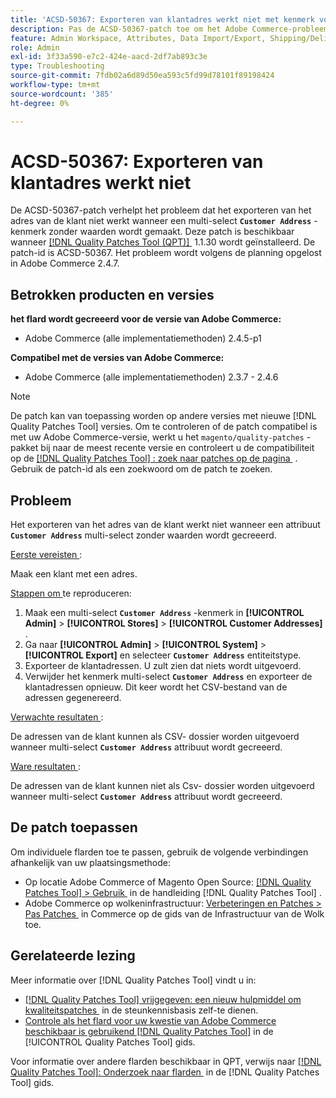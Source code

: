 ```yaml
---
title: 'ACSD-50367: Exporteren van klantadres werkt niet met kenmerk voor meerdere selecties'
description: Pas de ACSD-50367-patch toe om het Adobe Commerce-probleem op te lossen waarbij het exporteren van het klantadres niet werkt wanneer een multi-select **'kenmerk Customer Address&grave;** zonder waarden wordt gemaakt.
feature: Admin Workspace, Attributes, Data Import/Export, Shipping/Delivery
role: Admin
exl-id: 3f33a590-e7c2-424e-aacd-2df7ab893c3e
type: Troubleshooting
source-git-commit: 7fdb02a6d89d50ea593c5fd99d78101f89198424
workflow-type: tm+mt
source-wordcount: '385'
ht-degree: 0%

---
```


# ACSD-50367: Exporteren van klantadres werkt niet

De ACSD-50367-patch verhelpt het probleem dat het exporteren van het adres van de klant niet werkt wanneer een multi-select **`Customer Address`** -kenmerk zonder waarden wordt gemaakt. Deze patch is beschikbaar wanneer [[!DNL Quality Patches Tool (QPT)] &#x200B;](https://experienceleague.adobe.com/nl/docs/commerce-operations/tools/quality-patches-tool/quality-patches-tool-to-self-serve-quality-patches) 1.1.30 wordt geïnstalleerd. De patch-id is ACSD-50367. Het probleem wordt volgens de planning opgelost in Adobe Commerce 2.4.7.

## Betrokken producten en versies

**het flard wordt gecreeerd voor de versie van Adobe Commerce:**

* Adobe Commerce (alle implementatiemethoden) 2.4.5-p1

**Compatibel met de versies van Adobe Commerce:**

* Adobe Commerce (alle implementatiemethoden) 2.3.7 - 2.4.6

>[!NOTE]
>
>De patch kan van toepassing worden op andere versies met nieuwe [!DNL Quality Patches Tool] versies. Om te controleren of de patch compatibel is met uw Adobe Commerce-versie, werkt u het `magento/quality-patches` -pakket bij naar de meest recente versie en controleert u de compatibiliteit op de [[!DNL Quality Patches Tool] : zoek naar patches op de pagina &#x200B;](https://experienceleague.adobe.com/tools/commerce-quality-patches/index.html?lang=nl-NL) . Gebruik de patch-id als een zoekwoord om de patch te zoeken.

## Probleem

Het exporteren van het adres van de klant werkt niet wanneer een attribuut **`Customer Address`** multi-select zonder waarden wordt gecreeerd.

<u> Eerste vereisten </u>:

Maak een klant met een adres.

<u> Stappen om </u> te reproduceren:

1. Maak een multi-select **`Customer Address`** -kenmerk in **[!UICONTROL Admin]** > **[!UICONTROL Stores]** > **[!UICONTROL Customer Addresses]** .
1. Ga naar **[!UICONTROL Admin]** > **[!UICONTROL System]** > **[!UICONTROL Export]** en selecteer **`Customer Address`** entiteitstype.
1. Exporteer de klantadressen. U zult zien dat niets wordt uitgevoerd.
1. Verwijder het kenmerk multi-select **`Customer Address`** en exporteer de klantadressen opnieuw. Dit keer wordt het CSV-bestand van de adressen gegenereerd.

<u> Verwachte resultaten </u>:

De adressen van de klant kunnen als CSV- dossier worden uitgevoerd wanneer multi-select **`Customer Address`** attribuut wordt gecreeerd.

<u> Ware resultaten </u>:

De adressen van de klant kunnen niet als Csv- dossier worden uitgevoerd wanneer multi-select **`Customer Address`** attribuut wordt gecreeerd.

## De patch toepassen

Om individuele flarden toe te passen, gebruik de volgende verbindingen afhankelijk van uw plaatsingsmethode:

* Op locatie Adobe Commerce of Magento Open Source: [[!DNL Quality Patches Tool] > Gebruik &#x200B;](/help/tools/quality-patches-tool/usage.md) in de handleiding [!DNL Quality Patches Tool] .
* Adobe Commerce op wolkeninfrastructuur: [&#x200B; Verbeteringen en Patches > Pas Patches &#x200B;](https://experienceleague.adobe.com/docs/commerce-cloud-service/user-guide/develop/upgrade/apply-patches.html?lang=nl-NL) in Commerce op de gids van de Infrastructuur van de Wolk toe.

## Gerelateerde lezing

Meer informatie over [!DNL Quality Patches Tool] vindt u in:

* [[!DNL Quality Patches Tool]  vrijgegeven: een nieuw hulpmiddel om kwaliteitspatches &#x200B;](https://experienceleague.adobe.com/nl/docs/commerce-operations/tools/quality-patches-tool/quality-patches-tool-to-self-serve-quality-patches) in de steunkennisbasis zelf-te dienen.
* [&#x200B; Controle als het flard voor uw kwestie van Adobe Commerce beschikbaar is gebruikend  [!DNL Quality Patches Tool]](/help/tools/quality-patches-tool/patches-available-in-qpt/check-patch-for-magento-issue-with-magento-quality-patches.md) in de [!UICONTROL Quality Patches Tool] gids.


Voor informatie over andere flarden beschikbaar in QPT, verwijs naar [[!DNL Quality Patches Tool]: Onderzoek naar flarden &#x200B;](https://experienceleague.adobe.com/tools/commerce-quality-patches/index.html?lang=nl-NL) in de [!DNL Quality Patches Tool] gids.
